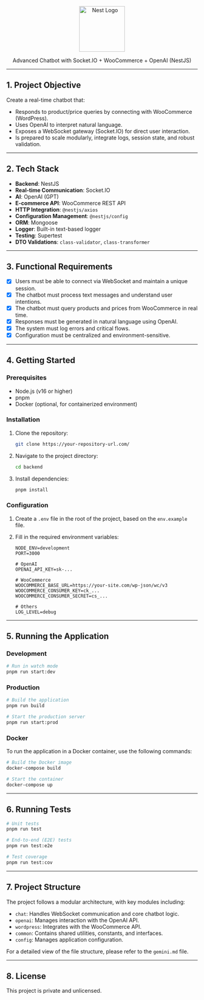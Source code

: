 <p align="center">
  <a href="https://nestjs.com/" target="blank"><img src="https://nestjs.com/img/logo-small.svg" width="120" alt="Nest Logo" /></a>
</p>

<p align="center">
  Advanced Chatbot with Socket.IO + WooCommerce + OpenAI (NestJS)
</p>

---

## 1. Project Objective

Create a real-time chatbot that:

- Responds to product/price queries by connecting with WooCommerce (WordPress).
- Uses OpenAI to interpret natural language.
- Exposes a WebSocket gateway (Socket.IO) for direct user interaction.
- Is prepared to scale modularly, integrate logs, session state, and robust validation.

---

## 2. Tech Stack

- **Backend**: NestJS
- **Real-time Communication**: Socket.IO
- **AI**: OpenAI (GPT)
- **E-commerce API**: WooCommerce REST API
- **HTTP Integration**: `@nestjs/axios`
- **Configuration Management**: `@nestjs/config`
- **ORM**: Mongoose
- **Logger**: Built-in text-based logger
- **Testing**: Supertest
- **DTO Validations**: `class-validator`, `class-transformer`

---

## 3. Functional Requirements

- [x] Users must be able to connect via WebSocket and maintain a unique session.
- [x] The chatbot must process text messages and understand user intentions.
- [x] The chatbot must query products and prices from WooCommerce in real time.
- [x] Responses must be generated in natural language using OpenAI.
- [x] The system must log errors and critical flows.
- [x] Configuration must be centralized and environment-sensitive.

---

## 4. Getting Started

### Prerequisites

- Node.js (v16 or higher)
- pnpm
- Docker (optional, for containerized environment)

### Installation

1. Clone the repository:
   ```bash
   git clone https://your-repository-url.com/
   ```
2. Navigate to the project directory:
   ```bash
   cd backend
   ```
3. Install dependencies:
   ```bash
   pnpm install
   ```

### Configuration

1. Create a `.env` file in the root of the project, based on the `env.example` file.
2. Fill in the required environment variables:

   ```env
   NODE_ENV=development
   PORT=3000

   # OpenAI
   OPENAI_API_KEY=sk-...

   # WooCommerce
   WOOCOMMERCE_BASE_URL=https://your-site.com/wp-json/wc/v3
   WOOCOMMERCE_CONSUMER_KEY=ck_...
   WOOCOMMERCE_CONSUMER_SECRET=cs_...

   # Others
   LOG_LEVEL=debug
   ```

---

## 5. Running the Application

### Development

```bash
# Run in watch mode
pnpm run start:dev
```

### Production

```bash
# Build the application
pnpm run build

# Start the production server
pnpm run start:prod
```

### Docker

To run the application in a Docker container, use the following commands:

```bash
# Build the Docker image
docker-compose build

# Start the container
docker-compose up
```

---

## 6. Running Tests

```bash
# Unit tests
pnpm run test

# End-to-end (E2E) tests
pnpm run test:e2e

# Test coverage
pnpm run test:cov
```

---

## 7. Project Structure

The project follows a modular architecture, with key modules including:

- `chat`: Handles WebSocket communication and core chatbot logic.
- `openai`: Manages interaction with the OpenAI API.
- `wordpress`: Integrates with the WooCommerce API.
- `common`: Contains shared utilities, constants, and interfaces.
- `config`: Manages application configuration.

For a detailed view of the file structure, please refer to the `gemini.md` file.

---

## 8. License

This project is private and unlicensed.

